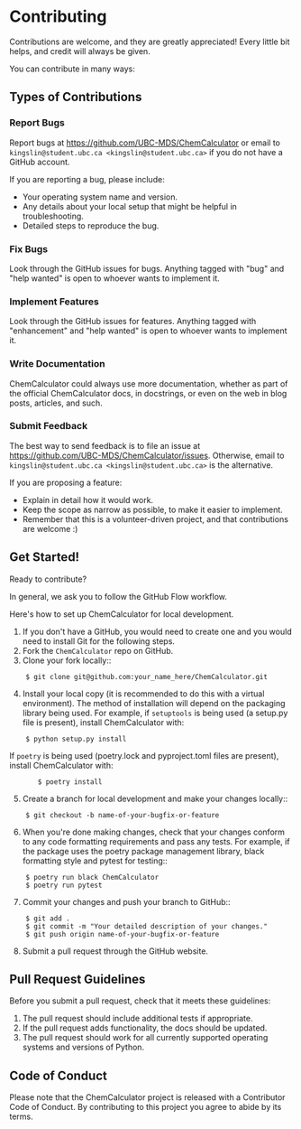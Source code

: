 # Contributing

Contributions are welcome, and they are greatly appreciated! Every little bit
helps, and credit will always be given.

You can contribute in many ways:

## Types of Contributions

### Report Bugs

Report bugs at https://github.com/UBC-MDS/ChemCalculator or email to `kingslin@student.ubc.ca <kingslin@student.ubc.ca>` if you do not have a GitHub account.

If you are reporting a bug, please include:

* Your operating system name and version.
* Any details about your local setup that might be helpful in troubleshooting.
* Detailed steps to reproduce the bug.

### Fix Bugs

Look through the GitHub issues for bugs. Anything tagged with "bug" and "help
wanted" is open to whoever wants to implement it.

### Implement Features

Look through the GitHub issues for features. Anything tagged with "enhancement"
and "help wanted" is open to whoever wants to implement it.

### Write Documentation

ChemCalculator could always use more documentation, whether as part of the
official ChemCalculator docs, in docstrings, or even on the web in blog posts,
articles, and such.

### Submit Feedback

The best way to send feedback is to file an issue at https://github.com/UBC-MDS/ChemCalculator/issues. Otherwise, email to `kingslin@student.ubc.ca <kingslin@student.ubc.ca>` is the alternative. 

If you are proposing a feature:

* Explain in detail how it would work.
* Keep the scope as narrow as possible, to make it easier to implement.
* Remember that this is a volunteer-driven project, and that contributions
  are welcome :)

## Get Started!

Ready to contribute?

In general, we ask you to follow the GitHub Flow workflow.

Here's how to set up ChemCalculator for local development.
1. If you don't have a GitHub, you would need to create one and you would need to install Git for the following steps.
2. Fork the `ChemCalculator` repo on GitHub.
3. Clone your fork locally::
```
    $ git clone git@github.com:your_name_here/ChemCalculator.git
```
4. Install your local copy (it is recommended to do this with a virtual environment). The method of installation will depend on the packaging library being used.
   For example, if `setuptools` is being used (a setup.py file is present), install ChemCalculator with:

```
    $ python setup.py install
```
   If `poetry` is being used (poetry.lock and pyproject.toml files are present), install ChemCalculator with:

```
       $ poetry install
```
5. Create a branch for local development and make your changes locally::
```
    $ git checkout -b name-of-your-bugfix-or-feature
```
6. When you're done making changes, check that your changes conform to any code formatting requirements and pass any tests.
   For example, if the package uses the poetry package management library, black formatting style and pytest for testing::
```
    $ poetry run black ChemCalculator
    $ poetry run pytest
```
7. Commit your changes and push your branch to GitHub::
```
    $ git add .
    $ git commit -m "Your detailed description of your changes."
    $ git push origin name-of-your-bugfix-or-feature
```
8. Submit a pull request through the GitHub website.

Pull Request Guidelines
-----------------------

Before you submit a pull request, check that it meets these guidelines:

1. The pull request should include additional tests if appropriate.
2. If the pull request adds functionality, the docs should be updated.
3. The pull request should work for all currently supported operating systems and versions of Python.

Code of Conduct
---------------
Please note that the ChemCalculator project is released with a Contributor Code of Conduct. By contributing to this project you agree to abide by its terms.
